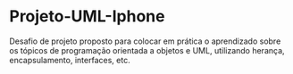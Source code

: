 # Projeto-UML-Iphone
 Desafio de projeto proposto para colocar em prática o aprendizado sobre os tópicos de programação orientada a objetos e UML, utilizando herança, encapsulamento, interfaces, etc.
